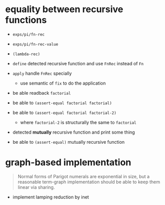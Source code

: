 # equality between recursive functions

- `exps/pi/fn-rec`
- `exps/pi/fn-rec-value`

- `(lambda-rec)`

- `define` detected recursive function and use `FnRec` instead of `Fn`

- `apply` handle `FnRec` specially

  - use semantic of `fix` to do the application

- be able readback `factorial`

- be able to `(assert-equal factorial factorial)`

- be able to `(assert-equal factorial factorial-2)`

  - where `factorial-2` is structurally the same to `factorial`

- detected **mutually** recursive function and print some thing

- be able to `(assert-equal)` mutually recursive function

# graph-based implementation

> Normal forms of Parigot numerals are exponential in size,
> but a reasonable term-graph implementation
> should be able to keep them linear via sharing.

- implement lamping reduction by inet
